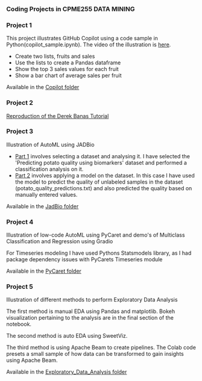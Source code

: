 ### Coding Projects in CPME255 DATA MINING

### Project 1

This project illustrates GitHub Copilot using a code sample in Python(copilot_sample.ipynb). The video of the illustration is [here](https://youtu.be/Ov0IqvViIhY).

- Create two lists, fruits and sales
- Use the lists to create a Pandas dataframe
- Show the top 3 sales values for each fruit
- Show a bar chart of average sales per fruit

Available in the [Copilot folder](https://github.com/shernee/01_cmpe255/tree/master/Copilot)


### Project 2

[Reproduction of the Derek Banas Tutorial](https://colab.research.google.com/drive/1vfP67pFabfiB4OJuGOdpt6ZrW-z5pNVW#scrollTo=ErYJd_o9YsDK)


### Project 3

Illustration of AutoML using JADBio
- [Part 1](https://youtu.be/hVyJIiNdIik) involves selecting a dataset and analysing it. I have selected the 'Predicting potato quality using biomarkers' dataset and performed a classification analysis on it.
- [Part 2](https://youtu.be/i2w8F3B3BD0) involves applying a model on the dataset. In this case I have used the model to predict the quality of unlabeled samples in the dataset (potato_quality_predictions.txt) and also predicted the quality based on manually entered values.

Available in the [JadBio folder](https://github.com/shernee/01_cmpe255/tree/master/JadBio)

### Project 4

Illustration of low-code AutoML using PyCaret and demo's of Multiclass Classification and Regression using Gradio

For Timeseries modeling I have used Pythons Statsmodels library, as I had package dependency issues with PyCarets Timeseries module

Available in the [PyCaret folder](https://github.com/shernee/01_cmpe255/tree/master/PyCaret)

### Project 5

Illustration of different methods to perform Exploratory Data Analysis

The first method is manual EDA using Pandas and matplotlib. Bokeh visualization pertaining to the analysis are in the final section of the notebook.

The second method is auto EDA using SweetViz.

The third method is using Apache Beam to create pipelines. The Colab code presets a small sample of how data can be transformed to gain insights using Apache Beam. 

Available in the [Exploratory_Data_Analysis folder](https://github.com/shernee/01_cmpe255/tree/master/Exploratory_Data_Analysis)
